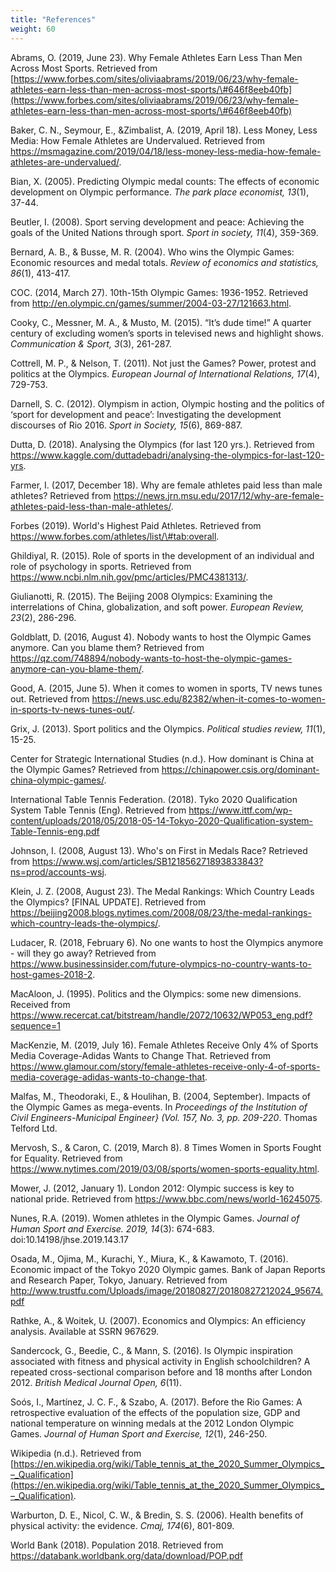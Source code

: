 ```yaml
---
title: "References"
weight: 60
---
```

Abrams, O. (2019, June 23). Why Female Athletes Earn Less Than Men Across Most Sports. Retrieved from [https://www.forbes.com/sites/oliviaabrams/2019/06/23/why-female-athletes-earn-less-than-men-across-most-sports/\#646f8eeb40fb](https://www.forbes.com/sites/oliviaabrams/2019/06/23/why-female-athletes-earn-less-than-men-across-most-sports/\#646f8eeb40fb)

Baker, C. N., Seymour, E., \&Zimbalist, A. (2019, April 18). Less Money, Less Media: How Female Athletes are Undervalued. Retrieved from https://msmagazine.com/2019/04/18/less-money-less-media-how-female-athletes-are-undervalued/.

Bian, X. (2005). Predicting Olympic medal counts: The effects of economic development on Olympic performance. *The park place economist, 13*(1), 37-44. 

Beutler, I. (2008). Sport serving development and peace: Achieving the goals of the United Nations through sport. *Sport in society, 11*(4), 359-369.

Bernard, A. B., \& Busse, M. R. (2004). Who wins the Olympic Games: Economic resources and medal totals. *Review of economics and statistics, 86*(1), 413-417.

COC. (2014, March 27). 10th-15th Olympic Games: 1936-1952. Retrieved from http://en.olympic.cn/games/summer/2004-03-27/121663.html. 

Cooky, C., Messner, M. A., \& Musto, M. (2015). “It’s dude time!” A quarter century of excluding women’s sports in televised news and highlight shows. *Communication \& Sport, 3*(3), 261-287.

Cottrell, M. P., & Nelson, T. (2011). Not just the Games? Power, protest and politics at the Olympics. *European Journal of International Relations, 17*(4), 729-753.

Darnell, S. C. (2012). Olympism in action, Olympic hosting and the politics of ‘sport for development and peace’: Investigating the development discourses of Rio 2016. *Sport in Society, 15*(6), 869-887.

Dutta, D. (2018). Analysing the Olympics (for last 120 yrs.). Retrieved from https://www.kaggle.com/duttadebadri/analysing-the-olympics-for-last-120-yrs.

Farmer, I. (2017, December 18). Why are female athletes paid less than male athletes? Retrieved from https://news.jrn.msu.edu/2017/12/why-are-female-athletes-paid-less-than-male-athletes/.

Forbes (2019). World's Highest Paid Athletes. Retrieved from https://www.forbes.com/athletes/list/\#tab:overall.

Ghildiyal, R. (2015). Role of sports in the development of an individual and role of psychology in sports. Retrieved from https://www.ncbi.nlm.nih.gov/pmc/articles/PMC4381313/.

Giulianotti, R. (2015). The Beijing 2008 Olympics: Examining the interrelations of China, globalization, and soft power. *European Review, 23*(2), 286-296.

Goldblatt, D. (2016, August 4). Nobody wants to host the Olympic Games anymore. Can you blame them? Retrieved from https://qz.com/748894/nobody-wants-to-host-the-olympic-games-anymore-can-you-blame-them/.

Good, A. (2015, June 5). When it comes to women in sports, TV news tunes out. Retrieved from https://news.usc.edu/82382/when-it-comes-to-women-in-sports-tv-news-tunes-out/.

Grix, J. (2013). Sport politics and the Olympics. *Political studies review, 11*(1), 15-25.

Center for Strategic International Studies (n.d.). How dominant is China at the Olympic Games? Retrieved from https://chinapower.csis.org/dominant-china-olympic-games/.

International Table Tennis Federation. (2018). Tyko 2020 Qualification System Table Tennis (Eng). Retrieved from https://www.ittf.com/wp-content/uploads/2018/05/2018-05-14-Tokyo-2020-Qualification-system-Table-Tennis-eng.pdf

Johnson, I. (2008, August 13). Who's on First in Medals Race? Retrieved from https://www.wsj.com/articles/SB121856271893833843?ns=prod/accounts-wsj.

Klein, J. Z. (2008, August 23). The Medal Rankings: Which Country Leads the Olympics? [FINAL UPDATE]. Retrieved from https://beijing2008.blogs.nytimes.com/2008/08/23/the-medal-rankings-which-country-leads-the-olympics/.

Ludacer, R. (2018, February 6). No one wants to host the Olympics anymore - will they go away? Retrieved from https://www.businessinsider.com/future-olympics-no-country-wants-to-host-games-2018-2.

MacAloon, J. (1995). Politics and the Olympics: some new dimensions. Received from https://www.recercat.cat/bitstream/handle/2072/10632/WP053_eng.pdf?sequence=1

MacKenzie, M. (2019, July 16). Female Athletes Receive Only 4\% of Sports Media Coverage-Adidas Wants to Change That. Retrieved from https://www.glamour.com/story/female-athletes-receive-only-4-of-sports-media-coverage-adidas-wants-to-change-that.

Malfas, M., Theodoraki, E., \& Houlihan, B. (2004, September). Impacts of the Olympic Games as mega-events. In *Proceedings of the Institution of Civil Engineers-Municipal Engineer} (Vol. 157, No. 3, pp. 209-220*. Thomas Telford Ltd.

Mervosh, S., \& Caron, C. (2019, March 8). 8 Times Women in Sports Fought for Equality. Retrieved from https://www.nytimes.com/2019/03/08/sports/women-sports-equality.html.

Mower, J. (2012, January 1). London 2012: Olympic success is key to national pride. Retrieved from https://www.bbc.com/news/world-16245075.

Nunes, R.A. (2019). Women athletes in the Olympic Games. *Journal of Human Sport and Exercise. 2019, 14*(3): 674-683. doi:10.14198/jhse.2019.143.17

Osada, M., Ojima, M., Kurachi, Y., Miura, K., \& Kawamoto, T. (2016). Economic impact of the Tokyo 2020 Olympic games. Bank of Japan Reports and Research Paper, Tokyo, January. Retrieved from http://www.trustfu.com/Uploads/image/20180827/20180827212024_95674.pdf 

Rathke, A., \& Woitek, U. (2007). Economics and Olympics: An efficiency analysis. Available at SSRN 967629.

Sandercock, G., Beedie, C., \& Mann, S. (2016). Is Olympic inspiration associated with fitness and physical activity in English schoolchildren? A repeated cross-sectional comparison before and 18 months after London 2012. *British Medical Journal Open, 6*(11).

Soós, I., Martínez, J. C. F., \& Szabo, A. (2017). Before the Rio Games: A retrospective evaluation of the effects of the population size, GDP and national temperature on winning medals at the 2012 London Olympic Games. *Journal of Human Sport and Exercise, 12*(1), 246-250.

Wikipedia (n.d.). Retrieved from  [https://en.wikipedia.org/wiki/Table_tennis_at_the_2020_Summer_Olympics_–_Qualification](https://en.wikipedia.org/wiki/Table_tennis_at_the_2020_Summer_Olympics_–_Qualification).

Warburton, D. E., Nicol, C. W., \& Bredin, S. S. (2006). Health benefits of physical activity: the evidence. *Cmaj, 174*(6), 801-809.

World Bank (2018). Population 2018. Retrieved from https://databank.worldbank.org/data/download/POP.pdf 